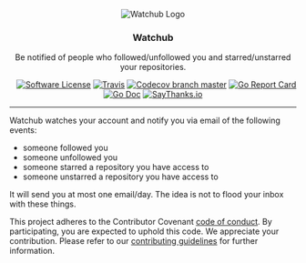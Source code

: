 <p align="center">
  <img alt="Watchub Logo" src="https://github.com/caarlos0/watchub/raw/master/static/apple-touch-icon-144x144.png" />
  <h3 align="center">Watchub</h3>
  <p align="center">Be notified of people who followed/unfollowed you and starred/unstarred your repositories.</p>
  <p align="center">
    <a href="/LICENSE.md"><img alt="Software License" src="https://img.shields.io/badge/license-MIT-brightgreen.svg?style=flat-square"></a>
    <a href="https://travis-ci.org/caarlos0/watchub"><img alt="Travis" src="https://img.shields.io/travis/caarlos0/watchub.svg?style=flat-square"></a>
    <a href="https://codecov.io/gh/caarlos0/watchub"><img alt="Codecov branch master" src="https://img.shields.io/codecov/c/github/caarlos0/watchub/master.svg?style=flat-square"></a>
    <a href="https://goreportcard.com/report/github.com/caarlos0/watchub"><img alt="Go Report Card" src="https://goreportcard.com/badge/github.com/caarlos0/watchub?style=flat-square"></a>
    <a href="http://godoc.org/github.com/caarlos0/watchub"><img alt="Go Doc" src="https://img.shields.io/badge/godoc-reference-blue.svg?style=flat-square"></a>
    <a href="https://saythanks.io/to/caarlos0"><img alt="SayThanks.io" src="https://img.shields.io/badge/SayThanks.io-%E2%98%BC-1EAEDB.svg?style=flat-square"></a>
  </p>
</p>

---


Watchub watches your account and notify you via email of the following events:

- someone followed you
- someone unfollowed you
- someone starred a repository you have access to
- someone unstarred a repository you have access to

It will send you at most one email/day. The idea is not to flood your
inbox with these things.

This project adheres to the Contributor Covenant
[code of conduct](CODE_OF_CONDUCT.md). By participating, you are expected to
uphold this code.
We appreciate your contribution. Please refer to our
[contributing guidelines](CONTRIBUTING.md) for further information.
